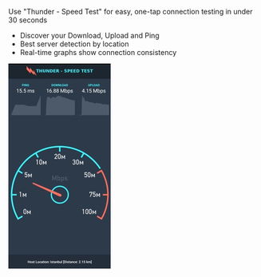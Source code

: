 Use "Thunder - Speed Test" for easy, one-tap connection testing in under 30 seconds

- Discover your Download, Upload and Ping 
- Best server detection by location
- Real-time graphs show connection consistency

![App Screenshot](screenshot.jpg)
